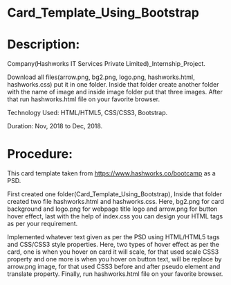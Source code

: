 # Card_Template_Using_Bootstrap
# Description:
Company(Hashworks IT Services Private Limited)_Internship_Project.

Download all files(arrow.png, bg2.png, logo.png, hashworks.html, hashworks.css) put it in one folder. Inside that folder create another folder with the name of image and inside image folder put that three images.  After that run hashworks.html file on your favorite browser.

Technology Used: HTML/HTML5, CSS/CSS3, Bootstrap.

Duration: Nov, 2018 to Dec, 2018.

# Procedure:
This card template taken from https://www.hashworks.co/bootcamp as a PSD. 

First created one folder(Card_Template_Using_Bootstrap), Inside that folder created two file hashworks.html and hashworks.css. Here, bg2.png for card background and logo.png for webpage title logo and arrow.png for button hover effect, last with the help of index.css you can design your HTML tags as per your requirement.

Implemented whatever text given as per the PSD using HTML/HTML5 tags and CSS/CSS3 style properties. Here, two types of hover effect as per the card, one is when you hover on card it will scale, for that used scale CSS3 property and one more is when you hover on button text, will be replace by arrow.png image, for that used CSS3 before and after pseudo element and translate property. Finally, run hashworks.html file on your favorite browser.
